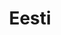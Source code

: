 ---
title: Eesti
crosslinks:
- loltyler1
- place
- europe
- russia
- AskPhilosophyFAQ
- dontdeadopeninside
- papertowns
- Cardinals
- TiADiscussion
- exchangeserver
- europeanparliament
- seduction
- lithuania
- sweden
- funny
- de
- EnoughCommieSpam
- leagueoflegends
- mylittlepony
---